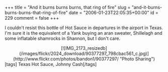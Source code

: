 +++
title = "And it burns burns burns, that ring of fire"
slug = "and-it-burns-burns-burns-that-ring-of-fire"
date = "2006-01-23T22:05:35+00:00"
id = 229
comment = false
+++

I couldn't resist this bottle of Hot Sauce in departures in the airport in Texas. I'm sure it is the equivalent of a Yank buying an aran sweater, Shillelagh and some inflatable shamrocks in Shannon, but I don't care.
<div align="center">[![IMG_2173_resizedb](/images/flickr/2024_download/90377297_798cbac561_c.jpg)](http://www.flickr.com/photos/bandon1/90377297/ "Photo Sharing")</div>
[tags] Texas Hot Sauce, Johnny Cash[/tags]
